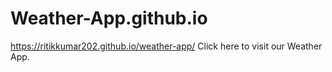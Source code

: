 # Weather-App.github.io
https://ritikkumar202.github.io/weather-app/ Click here to visit our Weather App.
